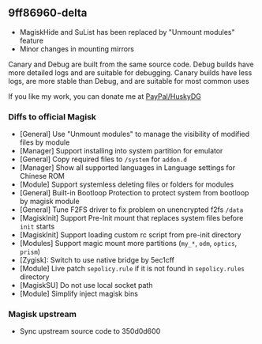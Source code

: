 ## 9ff86960-delta

- MagiskHide and SuList has been replaced by "Unmount modules" feature
- Minor changes in mounting mirrors

Canary and Debug are built from the same source code.  Debug builds have more detailed logs and are suitable for debugging. Canary builds have less logs, are more stable than Debug, and are suitable for most common uses

If you like my work, you can donate me at [PayPal/HuskyDG](http://paypal.me/huskydg)

### Diffs to official Magisk

- [General] Use "Unmount modules" to manage the visibility of modified files by module
- [Manager] Support installing into system partition for emulator
- [General] Copy required files to `/system` for `addon.d`
- [Manager] Show all supported languages in Language settings for Chinese ROM
- [Module] Support systemless deleting files or folders for modules
- [General] Built-in Bootloop Protection to protect system from bootloop by magisk module
- [General] Tune F2FS driver to fix problem on unencrypted f2fs `/data`
- [MagiskInit] Support Pre-Init mount that replaces system files before `init` starts
- [MagiskInit] Support loading custom rc script from pre-init directory
- [Modules] Support magic mount more partitions (`my_*`, `odm`, `optics`, `prism`)
- [Zygisk]: Switch to use native bridge by 5ec1cff
- [Module] Live patch `sepolicy.rule` if it is not found in `sepolicy.rules` directory
- [MagiskSU] Do not use local socket path
- [Module] Simplify inject magisk bins

### Magisk upstream

- Sync upstream source code to 350d0d600

